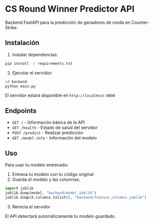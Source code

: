 # CS Round Winner Predictor API

Backend FastAPI para la predicción de ganadores de ronda en Counter-Strike.

## Instalación

1. Instalar dependencias:
```bash
pip install -r requirements.txt
```

2. Ejecutar el servidor:
```bash
cd backend
python main.py
```

El servidor estará disponible en `http://localhost:8000`

## Endpoints

- `GET /` - Información básica de la API
- `GET /health` - Estado de salud del servidor
- `POST /predict` - Realizar predicción
- `GET /model-info` - Información del modelo

## Uso

Para usar tu modelo entrenado:

1. Entrena tu modelo con tu código original
2. Guarda el modelo y las columnas:
```python
import joblib
joblib.dump(model, "backend/model.joblib")
joblib.dump(X.columns.tolist(), "backend/feature_columns.joblib")
```

3. Reinicia el servidor

El API detectará automáticamente tu modelo guardado.